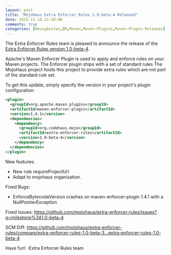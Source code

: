 ```yaml
---
layout: post
title: "MojoHaus Extra Enforcer Rules 1.0-beta-4 Released"
date: 2015-11-10 21:50:00
comments: true
categories: [Neuigkeiten,BM,Maven,Maven-Plugins,Maven-Plugin-Releases]
---
```

The Extra Enforcer Rules team is pleased to announce the release of the 
[Extra Enforcer Rules version 1.0-beta-4](http://www.mojohaus.org/extra-enforcer-rules/).

Apache's Maven Enforcer Plugin is used to apply and enforce rules on your 
Maven projects. 
The Enforcer plugin ships with a set of standard rules 
The MojoHaus project hosts this project to provide extra rules which are not 
part of the standard rule set. 


To get this update, simply specify the version in your project's plugin 
configuration: 

``` xml
<plugin> 
  <groupId>org.apache.maven.plugins</groupId> 
  <artifactId>maven-enforcer-plugin</artifactId> 
  <version>1.4.1</version> 
  <dependencies> 
    <dependency> 
      <groupId>org.codehaus.mojo</groupId> 
      <artifactId>extra-enforcer-rules</artifactId> 
      <version>1.0-beta-4</version> 
    </dependency> 
  </dependencies> 
</plugin> 
```

New features:

 * New rule requireProjectUrl
 * Adapt to mojohaus organisation.

Fixed Bugs:

 * EnforceBytecodeVersion crashes on maven-enforcer-plugin 1.4.1 with a NullPointerException

Fixed Issues: https://github.com/mojohaus/extra-enforcer-rules/issues?q=milestone%3A1.0-beta-4

SCM Diff: https://github.com/mojohaus/extra-enforcer-rules/compare/extra-enforcer-rules-1.0-beta-3...extra-enforcer-rules-1.0-beta-4

Have fun!
-Extra Enforcer Rules team
